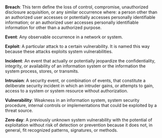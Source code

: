**Breach**: This term define  the loss of control, compromise, unauthorized disclosure acquisition, or any similar occurrence where: a person other than an authorized user accesses or potentially accesses personally identifiable information; or an authorized user accesses personally identifiable information for other than a authorized purpose.

**Event**: Any observable occurrence in a network or system.

**Exploit**: A particular attack to a certain vulnerability. It is named this way because these attacks exploits system vulnerabilities.

**Incident**: An event that actually or potentially jeopardize the confidentiality, integrity, or availability of an information system or the information the system process, stores, or transmits.

**Intrusion**: A security event, or combination of events, that constitute a deliberate security incident in which an intruder gains, or attempts to gain, access to a system or system resource without authorization.

**Vulnerability**: Weakness in an information system, system security procedure, internal controls or implementations that could be exploited by a threat source.

**Zero day**: A previously unknown system vulnerability with the potential of exploitation without risk of detection or prevention because it does not, in general, fit recognized patterns, signatures, or methods.